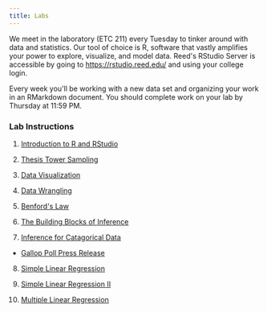 ```yaml
---
title: Labs
---
```


We meet in the laboratory (ETC 211) every Tuesday to tinker around with data and statistics. Our tool of choice is R, software that vastly amplifies your power to explore, visualize, and model data. Reed's RStudio Server is accessible by going to https://rstudio.reed.edu/ and using your college login.

Every week you'll be working with a new data set and organizing your work in an RMarkdown document. You should complete work on your lab by Thursday at 11:59 PM.

### Lab Instructions

1. [Introduction to R and RStudio](/labs/Intro_R.html)

2. [Thesis Tower Sampling](/handouts/handout-sampling-theses.pdf)

3. [Data Visualization](/labs/DataVisualization_html.html)

4. [Data Wrangling](/labs/data_wrangling.html)

5. [Benford's Law](/labs/05-Benfords_Law.html)

6. [The Building Blocks of Inference](/labs/inference.html)

7. [Inference for Catagorical Data](/labs/07-Inference-for-categorical-data.html)
  + [Gallop Poll Press Release](/labs/Gallop_International_2012.pdf)
  
8. [Simple Linear Regression](/labs/simple_regression.html)

9. [Simple Linear Regression II](/labs/simple_linear_regression_ii.html)

10. [Multiple Linear Regression](/labs/multiple_regression.html)


